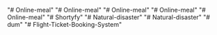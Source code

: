 "# Online-meal" 
"# Online-meal" 
"# Online-meal" 
"# Online-meal" 
"# Online-meal" 
"# Shortyfy" 
"# Natural-disaster" 
"# Natural-disaster" 
"# dum" 
"# Flight-Ticket-Booking-System" 

